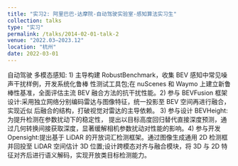 ```yaml
---
title: "实习2: 阿里巴巴-达摩院-自动驾驶实验室-感知算法实习生"
collection: talks
type: "实习"
permalink: /talks/2014-02-01-talk-2
venue: "2022.03–2023.12"
location: "杭州"
date: 2022-03-01
---
```


自动驾驶 多模态感知: 1) 主导构建 RobustBenchmark，收集 BEV 感知中常见噪声干扰样例，开发系统化鲁棒 性测试工具包;在 nuScenes 和 Waymo 上建立新鲁棒性基准，全面评估主流 BEV 融合方法的抗干扰性能。2) 参与 BEVFusion 框架设计:采用独立网络分别编码雷达与图像特征，统一投影至 BEV 空间再进行融合，实现近似 后融合的结构，打破视觉对雷达的主导依赖。 3) 参与设计 BEVHeight:为提升检测在参数扰动下的稳定性， 提出以目标高度回归替代直接深度预测，通过几何转换间接获取深度，显著缓解相机参数扰动对性能的影响。4) 参与开发 Opensight:提出基于 LiDAR 的开放词汇检测框架。通过图像生成通用 2D 检测框并回投至 LiDAR 空间估计 3D 位置;设计跨模态对齐与融合模块，将 3D 与 2D 特征对齐后进行语义解码，实现开放类目标检测能力。
